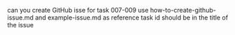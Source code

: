 can you create GitHub isse for task 007-009
use how-to-create-github-issue.md and example-issue.md as reference
task id should be in the title of the issue